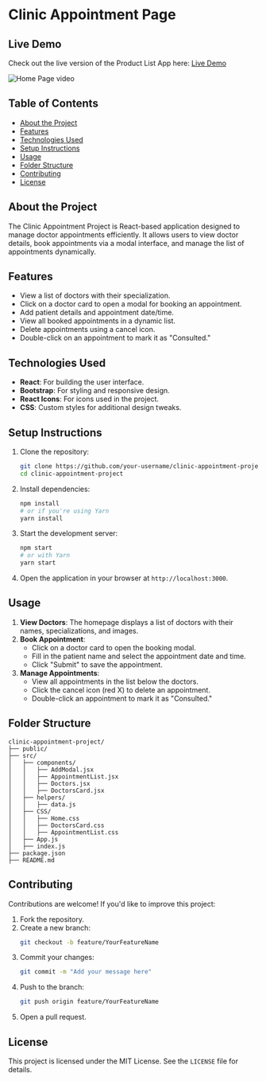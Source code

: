# Clinic Appointment Page

## **Live Demo**
Check out the live version of the Product List App here: [Live Demo](https://clinik-appointment.netlify.app/)

![Home Page video](./public/img/home.gif)

## Table of Contents

- [About the Project](#about-the-project)
- [Features](#features)
- [Technologies Used](#technologies-used)
- [Setup Instructions](#setup-instructions)
- [Usage](#usage)
- [Folder Structure](#folder-structure)
- [Contributing](#contributing)
- [License](#license)

## About the Project

The Clinic Appointment Project is React-based application designed to manage doctor appointments efficiently. It allows users to view doctor details, book appointments via a modal interface, and manage the list of appointments dynamically.

## Features

- View a list of doctors with their specialization.
- Click on a doctor card to open a modal for booking an appointment.
- Add patient details and appointment date/time.
- View all booked appointments in a dynamic list.
- Delete appointments using a cancel icon.
- Double-click on an appointment to mark it as "Consulted."

## Technologies Used

- **React**: For building the user interface.
- **Bootstrap**: For styling and responsive design.
- **React Icons**: For icons used in the project.
- **CSS**: Custom styles for additional design tweaks.

## Setup Instructions

1. Clone the repository:
   ```bash
   git clone https://github.com/your-username/clinic-appointment-project.git
   cd clinic-appointment-project
   ```

2. Install dependencies:
   ```bash
   npm install
   # or if you're using Yarn
   yarn install
   ```

3. Start the development server:
   ```bash
   npm start
   # or with Yarn
   yarn start
   ```

4. Open the application in your browser at `http://localhost:3000`.

## Usage

1. **View Doctors**: The homepage displays a list of doctors with their names, specializations, and images.
2. **Book Appointment**:
   - Click on a doctor card to open the booking modal.
   - Fill in the patient name and select the appointment date and time.
   - Click "Submit" to save the appointment.
3. **Manage Appointments**:
   - View all appointments in the list below the doctors.
   - Click the cancel icon (red X) to delete an appointment.
   - Double-click an appointment to mark it as "Consulted."

## Folder Structure

```
clinic-appointment-project/
├── public/
├── src/
│   ├── components/
│   │   ├── AddModal.jsx
│   │   ├── AppointmentList.jsx
│   │   ├── Doctors.jsx
│   │   ├── DoctorsCard.jsx
│   ├── helpers/
│   │   ├── data.js
│   ├── CSS/
│   │   ├── Home.css
│   │   ├── DoctorsCard.css
│   │   ├── AppointmentList.css
│   ├── App.js
│   ├── index.js
├── package.json
├── README.md
```

## Contributing

Contributions are welcome! If you'd like to improve this project:

1. Fork the repository.
2. Create a new branch:
   ```bash
   git checkout -b feature/YourFeatureName
   ```
3. Commit your changes:
   ```bash
   git commit -m "Add your message here"
   ```
4. Push to the branch:
   ```bash
   git push origin feature/YourFeatureName
   ```
5. Open a pull request.

## License

This project is licensed under the MIT License. See the `LICENSE` file for details.

